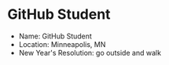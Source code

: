 # GitHub Student

* Name: GitHub Student
* Location: Minneapolis, MN
* New Year's Resolution: go outside and walk

